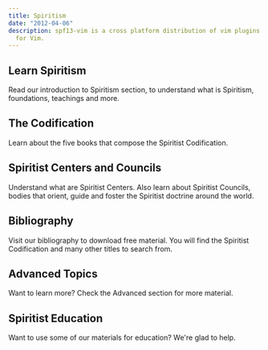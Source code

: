 ```yaml
---
title: Spiritism
date: "2012-04-06"
description: spf13-vim is a cross platform distribution of vim plugins and resources
  for Vim.
---
```



## Learn Spiritism
Read our introduction to Spiritism section, to understand what is Spiritism, foundations, teachings and more.

## The Codification
Learn about the five books that compose the Spiritist Codification.

## Spiritist Centers and Councils
Understand what are Spiritist Centers.  Also learn about Spiritist Councils, bodies that orient, guide and foster the Spiritist doctrine around the world.

## Bibliography
Visit our bibliography to download free material.  You will find the Spiritist Codification and many other titles to search from.

## Advanced Topics
Want to learn more? Check the Advanced section for more material.

## Spiritist Education 
Want to use some of our materials for education? We're glad to help.
